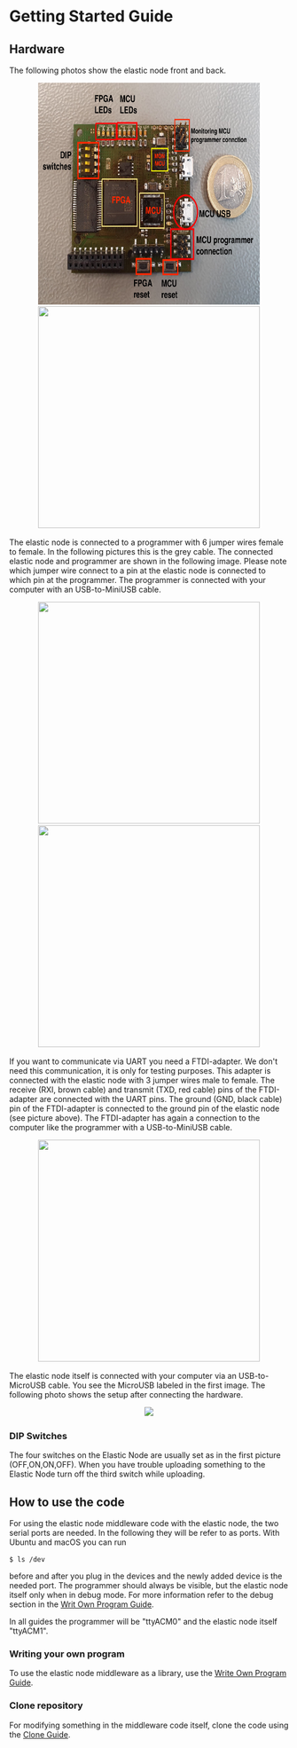 # Getting Started Guide

## Hardware

The following photos show the elastic node front and back. 

<p align="center">
  <img src="images/elasticNodelabeled.jpg" width="400" height="400">
  <img src="images/elasticNodeBack.jpg" width="400" height="400"> 
</p>

The elastic node is connected to a programmer with 6 jumper wires female to female.
In the following pictures this is the grey cable. 
The connected elastic node and programmer are shown in the following image.
Please note which jumper wire connect to a pin at the elastic node is connected to which pin at the programmer.
The programmer is connected with your computer with an USB-to-MiniUSB cable.

<p align="center">
<img src="images/elasticNode.jpg" width="400" height="400">
<img src="images/programmerEdit.jpg" width="400" height="400">
</p>
 
If you want to communicate via UART you need a FTDI-adapter.
We don't need this communication, it is only for testing purposes.
This adapter is connected with the elastic node with 3 jumper wires male to female.
The receive (RXI, brown cable) and transmit (TXD, red cable) pins of the FTDI-adapter are connected with the UART pins.
The ground (GND, black cable) pin of the FTDI-adapter is connected to the ground pin of the elastic node (see picture above).
The FTDI-adapter has again a connection to the computer like the programmer with a USB-to-MiniUSB cable. 

<p align="center"> <img src="images/ftdiAdapter.jpg" width="400" height="400"> </p>

The elastic node itself is connected with your computer via an USB-to-MicroUSB cable. You see the MicroUSB labeled in the first image.
The following photo shows the setup after connecting the hardware.

<p align="center"> <img src="images/construction2.jpg" width="600"> </p>

### DIP Switches

The four switches on the Elastic Node are usually set as in the first picture (OFF,ON,ON,OFF). 
When you have trouble uploading something to the Elastic Node turn off the third switch while uploading.

## How to use the code

For using the elastic node middleware code with the elastic node, the two serial ports are needed. 
In the following they will be refer to as ports.
With Ubuntu and macOS you can run

    $ ls /dev

before and after you plug in the devices and the newly added device is the needed port.
The programmer should always be visible, but the elastic node itself only when in debug mode. 
For more information refer to the debug section in the [Writ Own Program Guide](WriteOwnProgramGuide.md#Debug).

In all guides the programmer will be "ttyACM0" and the elastic node itself "ttyACM1".

### Writing your own program

To use the elastic node middleware as a library, use the [Write Own Program Guide](WriteOwnProgramGuide.md).

### Clone repository

For modifying something in the middleware code itself, clone the code using the [Clone Guide](CloneGuide.md).
